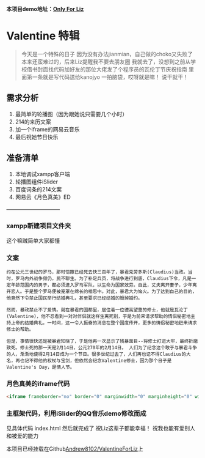 **本项目demo地址：[Only For Liz](https://lostwinds.cn/liz/)**

# Valentine 特辑

> 今天是一个特殊的日子
> 因为没有办法jianmian，自己做的choko又失败了
> 本来还蛮难过的，后来Liz提醒我不要去朋友圈
> 我就去了，没想到之前从学校借书封面找代码加好友的那位大佬发了个程序员的瓦伦丁节庆祝指南
> 里面第一条就是写代码送给kanojyo
> 一拍脑袋，哎呀就是嘛！
> 说干就干！

## 需求分析
1. 最简单的轮播图（因为跟她说只需要几个小时）
2. 214的来历文案
3. 加一个iframe的网易云音乐
4. 最后祝她节日快乐

## 准备清单
1. 本地调试xampp客户端
2. 轮播图组件iSlider
3. 百度词条的214文案
4. 网易云《月色真美》ED

——————————
### xampp新建项目文件夹
这个嘛贼简单大家都懂
### 文案
    约在公元三世纪的罗马，那时恺撒已经死去快三百年了，暴君克劳多斯(Claudius)当政。当时，罗马内外战争频仍，民不聊生。为了补足兵员，将战争进行到底，Claudius下令，凡是一定年龄范围内的男子，都必须进入罗马军队，以生命为国家效劳。自此，丈夫离开妻子，少年离开恋人。于是整个罗马便被笼罩在绵长的相思中。对此，暴君大为恼火。为了达到自己的目的，他竟然下令禁止国民举行结婚典礼，甚至要求已经结婚的毁掉婚约。

    然而，暴政禁止不了爱情。就在暴君的国都里，居住着一位德高望重的修士，他就是瓦沦丁(Valentine)，他不忍看到一对对伴侣就这样生离死别，于是为前来请求帮助的情侣秘密地主持上帝的结婚典礼。一时间，这一令人振奋的消息在整个国度传开，更多的情侣秘密地赶来请求修士的帮助。

    但是，事情很快还是被暴君知晓了，于是他再一次显示了残暴面目--将修士打进大牢，最终折磨致死。修士死的那一天是2月14日，公元270年的2月14日。 人们为了纪念这个敢于与暴君斗争的人，渐渐地使得2月14日成为一个节日。很多世纪过去了，人们再也记不得Claudius的大名，再也记不得他的权杖与宝剑，但依然会纪念Valentine修士，因为那个日子是Valentine's Day，是情人节。

### 月色真美的iframe代码

```html
<iframe frameborder="no" border="0" marginwidth="0" marginheight="0" width=330 height=86 src="//music.163.com/outchain/player?type=2&id=480097178&auto=1&height=66"></iframe>
```

### 主框架代码，利用iSlider的QQ音乐demo修改而成

见具体代码
index.html
然后就完成了
祝Liz这辈子都能幸福！
祝我也能有爱别人和被爱的能力

本项目已经挂载在Github[Andrew8102/ValentineForLiz](https://github.com/Andrew8102/ValentineForLiz)上



